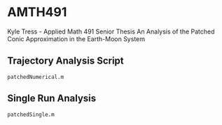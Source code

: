 # AMTH491

Kyle Tress - Applied Math 491 Senior Thesis 
An Analysis of the Patched Conic Approximation in the Earth-Moon System

## Trajectory Analysis Script
`patchedNumerical.m`

## Single Run Analysis 
`patchedSingle.m`
